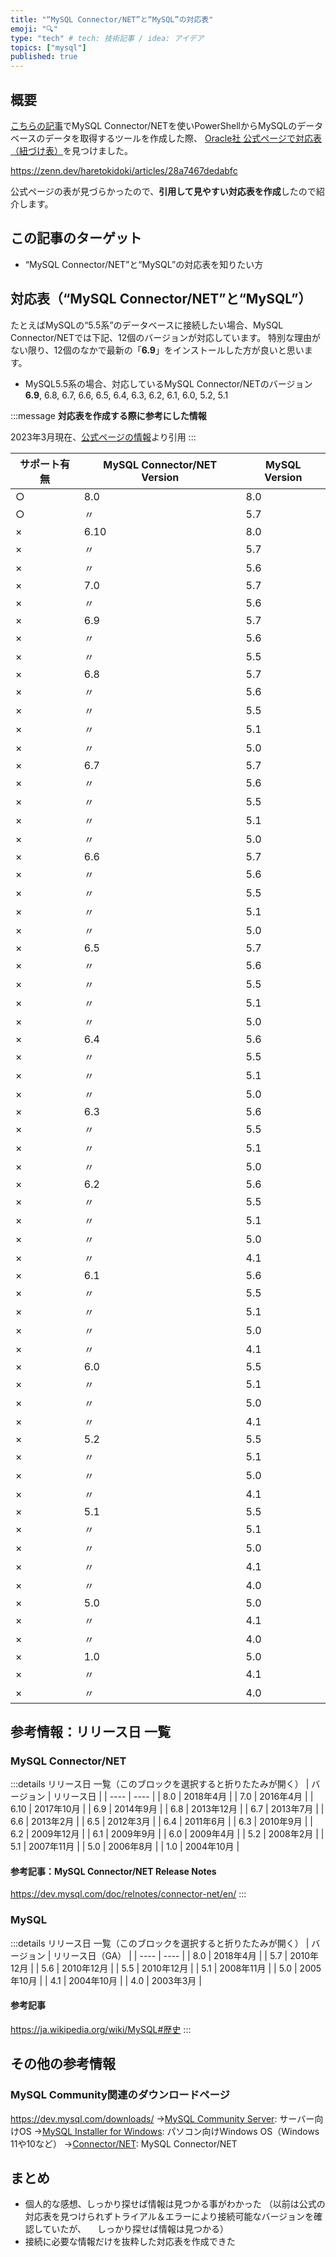 ```yaml
---
title: "“MySQL Connector/NET”と“MySQL”の対応表"
emoji: "🔍"
type: "tech" # tech: 技術記事 / idea: アイデア
topics: ["mysql"]
published: true
---
```

## 概要

[こちらの記事](https://zenn.dev/haretokidoki/articles/28a7467dedabfc)でMySQL Connector/NETを使いPowerShellからMySQLのデータベースのデータを取得するツールを作成した際、
[Oracle社 公式ページで対応表（紐づけ表）](https://dev.mysql.com/doc/connector-net/en/connector-net-versions.html)を見つけました。

https://zenn.dev/haretokidoki/articles/28a7467dedabfc

公式ページの表が見づらかったので、**引用して見やすい対応表を作成**したので紹介します。

## この記事のターゲット

- “MySQL Connector/NET”と“MySQL”の対応表を知りたい方

## 対応表（“MySQL Connector/NET”と“MySQL”）

たとえばMySQLの“5.5系”のデータベースに接続したい場合、MySQL Connector/NETでは下記、12個のバージョンが対応しています。
特別な理由がない限り、12個のなかで最新の「**6.9**」をインストールした方が良いと思います。

- MySQL5.5系の場合、対応しているMySQL Connector/NETのバージョン
**6.9**, 6.8, 6.7, 6.6, 6.5, 6.4, 6.3, 6.2, 6.1, 6.0, 5.2, 5.1

:::message
**対応表を作成する際に参考にした情報**

2023年3月現在、[公式ページの情報](https://dev.mysql.com/doc/connector-net/en/connector-net-versions.html)より引用
:::

| サポート有無 | MySQL Connector/NET Version | MySQL Version |
| ---- | ---- | ---- |
| ○ | 8.0 | 8.0 |
| ○ | 〃 | 5.7 |
| × | 6.10 | 8.0 |
| × | 〃 | 5.7 |
| × | 〃 | 5.6 |
| × | 7.0 | 5.7 |
| × | 〃 | 5.6 |
| × | 6.9 | 5.7 |
| × | 〃 | 5.6 |
| × | 〃 | 5.5 |
| × | 6.8 | 5.7 |
| × | 〃 | 5.6 |
| × | 〃 | 5.5 |
| × | 〃 | 5.1 |
| × | 〃 | 5.0 |
| × | 6.7 | 5.7 |
| × | 〃 | 5.6 |
| × | 〃 | 5.5 |
| × | 〃 | 5.1 |
| × | 〃 | 5.0 |
| × | 6.6 | 5.7 |
| × | 〃 | 5.6 |
| × | 〃 | 5.5 |
| × | 〃 | 5.1 |
| × | 〃 | 5.0 |
| × | 6.5 | 5.7 |
| × | 〃 | 5.6 |
| × | 〃 | 5.5 |
| × | 〃 | 5.1 |
| × | 〃 | 5.0 |
| × | 6.4 | 5.6 |
| × | 〃 | 5.5 |
| × | 〃 | 5.1 |
| × | 〃 | 5.0 |
| × | 6.3 | 5.6 |
| × | 〃 | 5.5 |
| × | 〃 | 5.1 |
| × | 〃 | 5.0 |
| × | 6.2 | 5.6 |
| × | 〃 | 5.5 |
| × | 〃 | 5.1 |
| × | 〃 | 5.0 |
| × | 〃 | 4.1 |
| × | 6.1 | 5.6 |
| × | 〃 | 5.5 |
| × | 〃 | 5.1 |
| × | 〃 | 5.0 |
| × | 〃 | 4.1 |
| × | 6.0 | 5.5 |
| × | 〃 | 5.1 |
| × | 〃 | 5.0 |
| × | 〃 | 4.1 |
| × | 5.2 | 5.5 |
| × | 〃 | 5.1 |
| × | 〃 | 5.0 |
| × | 〃 | 4.1 |
| × | 5.1 | 5.5 |
| × | 〃 | 5.1 |
| × | 〃 | 5.0 |
| × | 〃 | 4.1 |
| × | 〃 | 4.0 |
| × | 5.0 | 5.0 |
| × | 〃 | 4.1 |
| × | 〃 | 4.0 |
| × | 1.0 | 5.0 |
| × | 〃 | 4.1 |
| × | 〃 | 4.0 |

## 参考情報：リリース日 一覧

### MySQL Connector/NET

:::details リリース日 一覧（このブロックを選択すると折りたたみが開く）
| バージョン | リリース日 |
| ---- | ---- |
| 8.0 | 2018年4月 |
| 7.0 | 2016年4月 |
| 6.10 | 2017年10月 |
| 6.9 | 2014年9月 |
| 6.8 | 2013年12月 |
| 6.7 | 2013年7月 |
| 6.6 | 2013年2月 |
| 6.5 | 2012年3月 |
| 6.4 | 2011年6月 |
| 6.3 | 2010年9月 |
| 6.2 | 2009年12月 |
| 6.1 | 2009年9月 |
| 6.0 | 2009年4月 |
| 5.2 | 2008年2月 |
| 5.1 | 2007年11月 |
| 5.0 | 2006年8月 |
| 1.0 | 2004年10月 |

#### 参考記事：MySQL Connector/NET Release Notes

https://dev.mysql.com/doc/relnotes/connector-net/en/
:::

### MySQL

:::details リリース日 一覧（このブロックを選択すると折りたたみが開く）
| バージョン | リリース日（GA） |
| ---- | ---- |
| 8.0  | 2018年4月 |
| 5.7  | 2010年12月 |
| 5.6  | 2010年12月 |
| 5.5  | 2010年12月 |
| 5.1  | 2008年11月 |
| 5.0  | 2005年10月 |
| 4.1  | 2004年10月 |
| 4.0  | 2003年3月 |

#### 参考記事

https://ja.wikipedia.org/wiki/MySQL#歴史
:::

## その他の参考情報

### MySQL Community関連のダウンロードページ

https://dev.mysql.com/downloads/
→[MySQL Community Server](https://dev.mysql.com/downloads/mysql/): サーバー向けOS
→[MySQL Installer for Windows](https://dev.mysql.com/downloads/windows/): パソコン向けWindows OS（Windows 11や10など）
→[Connector/NET](https://dev.mysql.com/downloads/connector/net/): MySQL Connector/NET

## まとめ

- 個人的な感想、しっかり探せば情報は見つかる事がわかった
（以前は公式の対応表を見つけられずトライアル＆エラーにより接続可能なバージョンを確認していたが、
　しっかり探せば情報は見つかる）
- 接続に必要な情報だけを抜粋した対応表を作成できた

